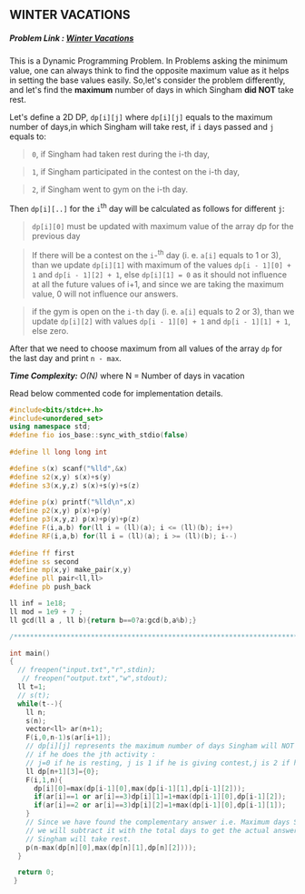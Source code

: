 ## WINTER VACATIONS
##### Problem Link : [Winter Vacations](https://hack.codingblocks.com/contests/c/1001/1185)  
 
This is a Dynamic Programming Problem.
In Problems asking the minimum value, one can always think to find the opposite maximum value as it helps in setting the base values easily. So,let's consider the problem differently, and let's find the **maximum** number of days in which Singham **did NOT** take rest.

Let's define a 2D DP, `dp[i][j]` where `dp[i][j]` equals to the maximum number of days,in which Singham will take rest, if `i` days passed and `j` equals to:
>`0`, if Singham had taken rest during the i-th day, 

>`1`, if Singham participated in the contest on the i-th day, 

>`2`, if Singham went to gym on the i-th day. 

Then `dp[i][..]` for the `i`<sup>th</sup> day will be calculated as follows for different `j`:

> `dp[i][0]` must be updated with maximum value of the array dp for the previous day

> If there will be a contest on the `i`-<sup>th</sup> day (i. e. `a[i]` equals to 1 or 3), than we update `dp[i][1]` with maximum of the values `dp[i - 1][0] + 1` and `dp[i - 1][2] + 1`, else `dp[i][1] = 0` as it should not influence at all the future values of i+1, and since we are taking the maximum value, 0 will not influence our answers.

> if the gym is open on the `i-th` day (i. e. `a[i]` equals to 2 or 3), than we update `dp[i][2]` with values `dp[i - 1][0] + 1` and `dp[i - 1][1] + 1`, else zero.

After that we need to choose maximum from all values of the array `dp` for the last day and print `n - max`.

_**Time Complexity:** O(N)_ where N = Number of days in vacation

Read below commented code for implementation details.
```C++
#include<bits/stdc++.h>
#include<unordered_set>
using namespace std;
#define fio ios_base::sync_with_stdio(false)
 
#define ll long long int

#define s(x) scanf("%lld",&x)
#define s2(x,y) s(x)+s(y)
#define s3(x,y,z) s(x)+s(y)+s(z)
 
#define p(x) printf("%lld\n",x)
#define p2(x,y) p(x)+p(y)
#define p3(x,y,z) p(x)+p(y)+p(z)
#define F(i,a,b) for(ll i = (ll)(a); i <= (ll)(b); i++)
#define RF(i,a,b) for(ll i = (ll)(a); i >= (ll)(b); i--)
 
#define ff first
#define ss second
#define mp(x,y) make_pair(x,y)
#define pll pair<ll,ll>
#define pb push_back

ll inf = 1e18;
ll mod = 1e9 + 7 ;
ll gcd(ll a , ll b){return b==0?a:gcd(b,a%b);}

/****************************************************************************/

int main()
{
  // freopen("input.txt","r",stdin);
   // freopen("output.txt","w",stdout);
  ll t=1;
  // s(t);
  while(t--){
    ll n;
    s(n);
    vector<ll> ar(n+1);
    F(i,0,n-1)s(ar[i+1]);
    // dp[i][j] represents the maximum number of days Singham will NOT take rest till ith day 
    // if he does the jth activity :
    // j=0 if he is resting, j is 1 if he is giving contest,j is 2 if he is gymming .
    ll dp[n+1][3]={0};
    F(i,1,n){
      dp[i][0]=max(dp[i-1][0],max(dp[i-1][1],dp[i-1][2]));
      if(ar[i]==1 or ar[i]==3)dp[i][1]=1+max(dp[i-1][0],dp[i-1][2]);
      if(ar[i]==2 or ar[i]==3)dp[i][2]=1+max(dp[i-1][0],dp[i-1][1]);
    }
    // Since we have found the complementary answer i.e. Maximum days Singham will not take rest,
    // we will subtract it with the total days to get the actual answer,i.e. Minimum days when 
    // Singham will take rest.
    p(n-max(dp[n][0],max(dp[n][1],dp[n][2])));
  }

  return 0;
 }
```